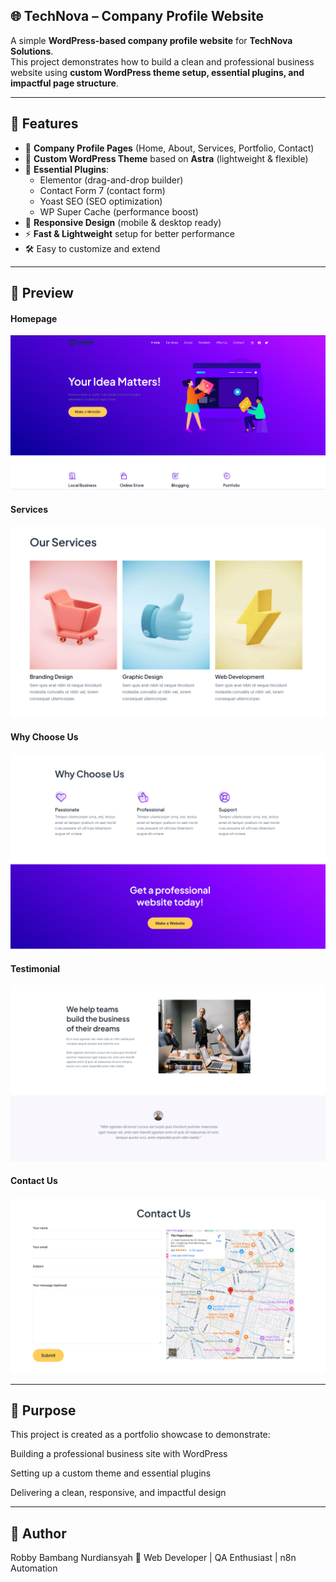 
## 🌐 TechNova – Company Profile Website

A simple **WordPress-based company profile website** for **TechNova Solutions**.  
This project demonstrates how to build a clean and professional business website using **custom WordPress theme setup, essential plugins, and impactful page structure**.

---

## 📌 Features

- 🏢 **Company Profile Pages** (Home, About, Services, Portfolio, Contact)  
- 🎨 **Custom WordPress Theme** based on **Astra** (lightweight & flexible)  
- 🔌 **Essential Plugins**:
  - Elementor (drag-and-drop builder)
  - Contact Form 7 (contact form)
  - Yoast SEO (SEO optimization)
  - WP Super Cache (performance boost)
- 📱 **Responsive Design** (mobile & desktop ready)
- ⚡ **Fast & Lightweight** setup for better performance
- 🛠️ Easy to customize and extend  

---

## 📸 Preview

#### Homepage
![Homepage Preview](screenshoot/Home.png)

#### Services
![Homepage Preview](screenshoot/Services.png)

#### Why Choose Us
![Homepage Preview](screenshoot/Choose.png)

#### Testimonial
![Homepage Preview](screenshoot/Testimonial.png)

#### Contact Us
![Homepage Preview](screenshoot/Contact.png)

---

## 🎯 Purpose

This project is created as a portfolio showcase to demonstrate:

Building a professional business site with WordPress

Setting up a custom theme and essential plugins

Delivering a clean, responsive, and impactful design

---

## 🧑 Author

Robby Bambang Nurdiansyah
💼 Web Developer | QA Enthusiast | n8n Automation
